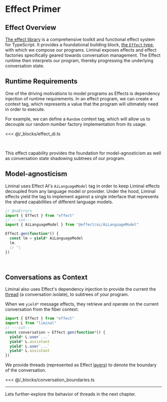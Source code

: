 # Effect Primer <Badge type="warning" text="beta" />

## Effect Overview

[The effect library](https://effect.website) is a comprehensive toolkit and
functional effect system for TypeScript. It provides a foundational building
block,
[the `Effect` type](https://effect.website/docs/getting-started/the-effect-type/),
with which we compose our programs. Liminal exposes effects and effect factories
specifically geared towards conversation management. The Effect runtime then
interprets our program, thereby progressing the underlying conversation state.

## Runtime Requirements

One of the driving motivations to model programs as Effects is dependency
injection of runtime requirements. In an effect program, we can create a context
tag, which represents a value that the program will ultimately need in order to
execute.

For example, we can define a `Random` context tag, which will allow us to
decouple our random number factory implementation from its usage.

<<< @/_blocks/effect_di.ts

<br />

This effect capability provides the foundation for model-agnosticism as well as
conversation state shadowing subtrees of our program.

## Model-agnosticism

Liminal uses Effect AI's `AiLanguageModel` tag in order to keep Liminal effects
decoupled from any language model or provider. Under the hood, Liminal effects
yield the tag to implement against a single interface that represents the shared
capabilities of different language models.

```ts twoslash
// @noErrors
import { Effect } from "effect"
// ---cut---
import { AiLanguageModel } from "@effect/ai/AiLanguageModel"

Effect.gen(function*() {
  const lm = yield* AiLanguageModel
  lm.
  // ^|
})
```

<br />

## Conversations as Context

Liminal also uses Effect's dependency injection to provide the current the
[thread](/threads) (a conversation isolate), to subtrees of your program.

When we `yield*` message effects, they retrieve and operate on the current
conversation from the fiber context.

```ts twoslash
import { Effect } from "effect"
import L from "liminal"
// ---cut---
const conversation = Effect.gen(function*() {
  yield* L.user`...`
  yield* L.assistant
  yield* L.user`...`
  yield* L.assistant
})
```

We provide threads (represented as Effect
[layers](https://effect.website/docs/requirements-management/layers/)) to denote
the boundary of the conversation.

<<< @/_blocks/conversation_boundaries.ts

---

Lets further-explore the behavior of threads in the next chapter.
